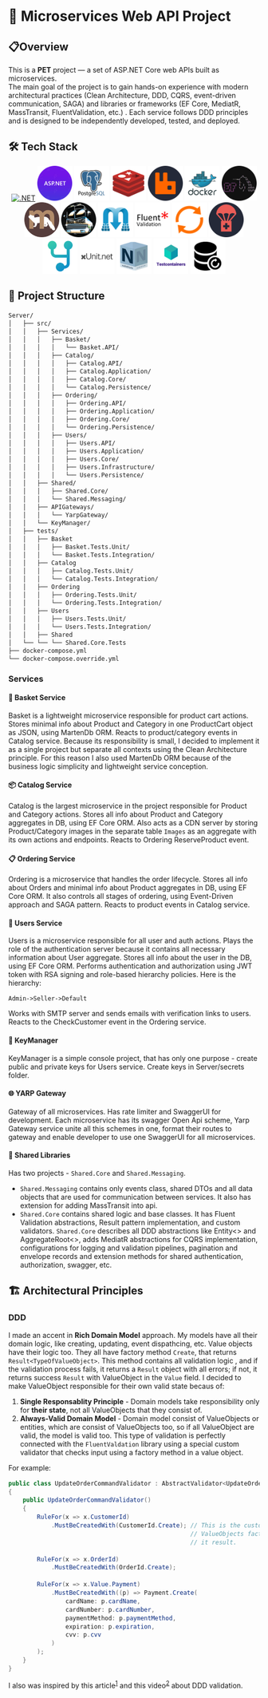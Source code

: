 # 🚀 Microservices Web API Project 

## 📋Overview 
This is a **PET** project — a set of ASP.NET Core web APIs built as microservices.  
The main goal of the project is to gain hands-on experience with modern architectural practices  (Clean Architecture, DDD, CQRS, event-driven communication, SAGA) and libraries or frameworks (EF Core, MediatR, MassTransit, FluentValidation, etc.) . Each service follows DDD principles and is designed to be independently developed, tested, and deployed.

## 🛠️ Tech Stack
<div align="center">

[<img alt=".NET" height="70" src="https://cdn.jsdelivr.net/gh/devicons/devicon/icons/dotnetcore/dotnetcore-original.svg" title=".NET 8" width="70"/>](https://dotnet.microsoft.com/en-us/)
[<img alt="ASP.NET Core" height="70" src="./assets/readme/asp.png" title="ASP.NET Core" width="70"/>](https://docs.microsoft.com/en-us/aspnet/core/?view=aspnetcore-8.0)
[<img alt="Postgres" height="70" src="./assets/readme/postgres.svg" title="Postgres" width="70"/>](https://www.postgresql.org)
[<img alt="Redis" height="70" src="./assets/readme/redis.png" title="Redis" width="70"/>](https://redis.io/)
[<img alt="RabbitMQ" height="70" src="./assets/readme/rabbitmq.svg" title="RabbitMQ" width="70"/>](https://www.rabbitmq.com/)
[<img alt="Docker" height="70" src="./assets/readme/docker.svg" title="Docker" width="70"/>](https://www.docker.com/)
[<img alt="EF Core" height="70" src="./assets/readme/efcore.svg" title="EF Core" width="70"/>](https://learn.microsoft.com/en-us/ef/)
[<img alt="Marten DB" height="70" src="./assets/readme/marten.png" title="Marten DB" width="70"/>](https://martendb.io/)
[<img alt="MassTransit" height="70" src="./assets/readme/masstransit.svg" title="MassTransit" width="70"/>](https://masstransit.io/)
[<img alt="MediatR" height="70" src="./assets/readme/mediatr.png" title="MediatR" width="70"/>](https://github.com/LuckyPennySoftware/MediatR)
[<img alt="FluentValidation" height="70" src="./assets/readme/fluentvalidation.png" title="FluentValidation" width="70"/>](https://github.com/FluentValidation/FluentValidation)
[<img alt="Mapster" height="70" src="./assets/readme/mapster.png" title="Mapster" width="70"/>](https://github.com/MapsterMapper/Mapster)
[<img alt="Carter" height="70" src="./assets/readme/carter.png" title="Carter" width="70"/>](https://github.com/CarterCommunity/Carter)
[<img alt="YARP" height="70" src="./assets/readme/yarp.png" title="YARP" width="70"/>](https://github.com/dotnet/yarp)
[<img alt="xUnit" height="70" src="./assets/readme/xunit.png" title="xUnit" width="70"/>](https://xunit.net/?tabs=cs)
[<img alt="NSubstitute" height="70" src="./assets/readme/nsub.png" title="NSubstitute" width="70"/>](https://nsubstitute.github.io/)
[<img alt="Testcontainers" height="70" src="./assets/readme/testcont.png" title="Testcontainers" width="70"/>](https://testcontainers.com/)
[<img alt="Respawn" height="70" src="./assets/readme/respawn.png" title="Respawn" width="70"/>](https://github.com/jbogard/Respawn)

</div>



## 📁 Project Structure
```
Server/
│   ├── src/
│   │   ├── Services/
│   │   │   ├── Basket/
│   │   │   │   └── Basket.API/
│   │   │   ├── Catalog/
│   │   │   │   ├── Catalog.API/
│   │   │   │   ├── Catalog.Application/
│   │   │   │   ├── Catalog.Core/
│   │   │   │   └── Catalog.Persistence/
│   │   │   ├── Ordering/
│   │   │   │   ├── Ordering.API/
│   │   │   │   ├── Ordering.Application/
│   │   │   │   ├── Ordering.Core/
│   │   │   │   └── Ordering.Persistence/
│   │   │   ├── Users/
│   │   │   │   ├── Users.API/
│   │   │   │   ├── Users.Application/
│   │   │   │   ├── Users.Core/
│   │   │   │   ├── Users.Infrastructure/
│   │   │   │   └── Users.Persistence/
│   │   ├── Shared/
│   │   │   ├── Shared.Core/
│   │   │   └── Shared.Messaging/
│   │   ├── APIGateways/
│   │   │   └── YarpGateway/
│   │   └── KeyManager/
│   ├── tests/
│   │   ├── Basket
│   │   │   ├── Basket.Tests.Unit/
│   │   │   └── Basket.Tests.Integration/
│   │   ├── Catalog
│   │   │   ├── Catalog.Tests.Unit/
│   │   │   └── Catalog.Tests.Integration/
│   │   ├── Ordering
│   │   │   ├── Ordering.Tests.Unit/
│   │   │   └── Ordering.Tests.Integration/
│   │   ├── Users
│   │   │   ├── Users.Tests.Unit/
│   │   │   └── Users.Tests.Integration/
│   │   ├── Shared
│   └── └── └── Shared.Core.Tests
├── docker-compose.yml
└── docker-compose.override.yml
```
### Services
#### 🛒 Basket Service
Basket is a lightweight microservice responsible for product cart actions. Stores minimal info about Product and Category in one ProductCart object as JSON, using MartenDb ORM.
Reacts to product/category events in Catalog service.
Because its responsibility is small, I decided to implement it as a single project but separate all contexts using the Clean Architecture principle. For this reason I also used MartenDb ORM because of the business logic simplicity and lightweight service conception.
#### 📦 Catalog Service
Catalog is the largest microservice in the project responsible for Product and Category actions. Stores all info about Product and Category aggregates in DB, using EF Core ORM. Also acts as a CDN server by storing Product/Category images in the separate table `Images` as an aggregate with its own actions and endpoints.
Reacts to Ordering ReserveProduct event.
#### 📋 Ordering Service
Ordering is a microservice that handles the order lifecycle. Stores all info about Orders and minimal info about Product aggregates in DB, using EF Core ORM. It also controls all stages of ordering, using Event-Driven approach and SAGA pattern.
Reacts to product events in Catalog service.
#### 👥 Users Service
Users is a microservice responsible for all user and auth actions. Plays the role of the authentication server because it contains all necessary information about User aggregate. Stores all info about the user in the DB, using EF Core ORM.
Performs authentication and authorization using JWT token with RSA signing and role-based hierarchy policies.
Here is the hierarchy:
```
Admin->Seller->Default
```
Works with SMTP server and sends emails with verification links to users.
Reacts to the CheckCustomer event in the Ordering service.
#### 🔑 KeyManager
KeyManager is a simple console project, that has only one purpose - create public and private keys for Users service.
Create keys in Server/secrets folder.
#### 🌐 YARP Gateway
Gateway of all microservices. Has rate limiter and SwaggerUI for development. Each microservice has its swagger Open Api scheme, Yarp Gateway service unite all this schemes in one, format their routes to gateway and enable developer to use one SwaggerUI for all microservices.
#### 🔧 Shared Libraries
Has two projects - `Shared.Core` and `Shared.Messaging`. 
- `Shared.Messaging` contains only events class, shared DTOs and all data objects that are used for communication between services. It also has extension for adding MassTransit into api.
- `Shared.Core` contains shared logic and base classes. It has Fluent Validation abstractions, Result pattern implementation, and custom validators.
`Shared.Core` describes all DDD abstractions like Entity<> and AggregateRoot<>, adds MediatR abstractions for CQRS implementation, configurations for logging and validation pipelines,  pagination and envelope records and extension methods for shared authentication, authorization, swagger, etc.

## 🏗️ Architectural Principles

### DDD
I made an accent in **Rich Domain Model** approach.
My models have all their domain logic, like creating, updating, event dispathcing, etc.
Value objects have their logic too. They all have factory method `Create`, that returns `Result<TypeOfValueObject>`.
This method contains all validation logic , and if the validation process fails, it returns a `Result` object with all errors; if not, it returns success `Result` with ValueObject in the `Value` field.
I decided to make ValueObject responsible for their own valid state becaus of:
1. **Single Responsablity Principle** - Domain models take responsibility only for **their state**, not all ValueObjects that they consist of.
2. **Always-Valid Domain Model** - Domain model consist of ValueObjects or entities, which are consist of ValueObjects too, so if all ValueObject are valid, the model is valid too.
   This type of validation is perfectly connected with the `FluentValdation` library using a special custom validator that checks input using a factory method in a value object.

For example:
```csharp
public class UpdateOrderCommandValidator : AbstractValidator<UpdateOrderCommand>
{
    public UpdateOrderCommandValidator()
    {
        RuleFor(x => x.CustomerId)
            .MustBeCreatedWith(CustomerId.Create); // This is the custom validator that takes
                                                   // ValueObjects factory method, and checks
                                                   // it result.
        
        RuleFor(x => x.OrderId)
            .MustBeCreatedWith(OrderId.Create);
        
        RuleFor(x => x.Value.Payment)
            .MustBeCreatedWith((p) => Payment.Create(
                cardName: p.cardName,
                cardNumber: p.cardNumber,
                paymentMethod: p.paymentMethod,
                expiration: p.expiration,
                cvv: p.cvv
            )
        );
    }
}
```
I also was inspired by this article<sup>[1]</sup> and this video<sup>[2]</sup> about DDD validation.


<!-- References -->
[1]: https://enterprisecraftsmanship.com/posts/validation-and-ddd/ "Validation and DDD — Article"
[2]: https://youtu.be/mMo8G3gCOtA?si=3LXKO0oUmEB4Nr2J&t=1497 "DDD validation — Video (timestamped)"

